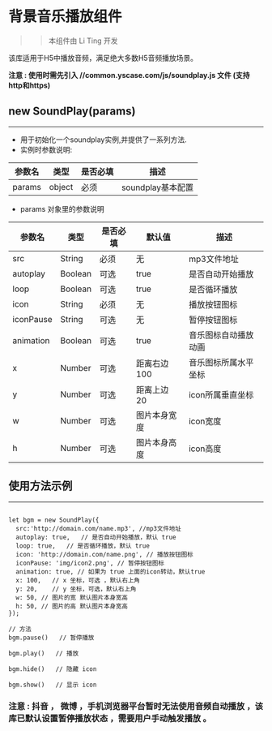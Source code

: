 # 背景音乐播放组件

> > 本组件由 Li Ting 开发

该库适用于H5中播放音频，满足绝大多数H5音频播放场景。

**注意 : 使用时需先引入 //common.yscase.com/js/soundplay.js 文件 (支持http和https)**

## new SoundPlay(params)

------

* 用于初始化一个soundplay实例,并提供了一系列方法.
* 实例时参数说明:

| 参数名 | 类型   | 是否必填 | 描述              |
| ------ | ------ | -------- | ----------------- |
| params | object | 必须     | soundplay基本配置 |

* params 对象里的参数说明

| 参数名    | 类型    | 是否必填 | 默认值       | 描述                 |
| --------- | ------- | -------- | ------------ | -------------------- |
| src       | String  | 必须     | 无           | mp3文件地址          |
| autoplay  | Boolean | 可选     | true         | 是否自动开始播放     |
| loop      | Boolean | 可选     | true         | 是否循环播放         |
| icon      | String  | 必须     | 无           | 播放按钮图标         |
| iconPause | String  | 可选     | 无           | 暂停按钮图标         |
| animation | Boolean | 可选     | true         | 音乐图标自动播放动画 |
| x         | Number  | 可选     | 距离右边 100 | 音乐图标所属水平坐标 |
| y         | Number  | 可选     | 距离上边 20  | icon所属垂直坐标     |
| w         | Number  | 可选     | 图片本身宽度 | icon宽度             |
| h         | Number  | 可选     | 图片本身高度 | icon高度             |



## 使用方法示例

------

```

let bgm = new SoundPlay({
  src:'http://domain.com/name.mp3', //mp3文件地址
  autoplay: true,   // 是否自动开始播放，默认 true
  loop: true,   // 是否循环播放，默认 true
  icon: 'http://domain.com/name.png', // 播放按钮图标
  iconPause: 'img/icon2.png', // 暂停按钮图标 
  animation: true, // 如果为 true 上面的icon转动，默认true 
  x: 100,   // x 坐标，可选 ，默认右上角
  y: 20,    // y 坐标，可选，默认右上角
  w: 50, // 图片的宽 默认图片本身宽高
  h: 50, // 图片的高 默认图片本身宽高
});

// 方法
bgm.pause()   // 暂停播放

bgm.play()   // 播放

bgm.hide()   // 隐藏 icon

bgm.show()   // 显示 icon
```

### 注意 : 抖音 ， 微博 ，手机浏览器平台暂时无法使用音频自动播放 ，该库已默认设置暂停播放状态 ，需要用户手动触发播放 。